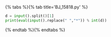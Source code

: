 {% tabs %}{% tab title='BJ_15818.py' %}

```py
d = input().split()[1]
print(eval(input().replace(" ","*")) % int(d))
```

{% endtab %}{% endtabs %}
